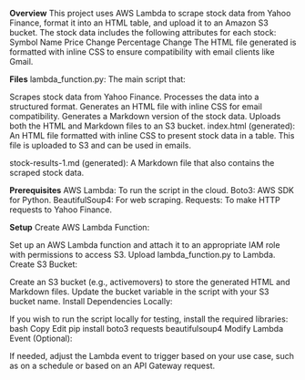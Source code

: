 
**Overview**
This project uses AWS Lambda to scrape stock data from Yahoo Finance, format it into an HTML table, and upload it to an Amazon S3 bucket. The stock data includes the following attributes for each stock:
Symbol
Name
Price
Change
Percentage Change
The HTML file generated is formatted with inline CSS to ensure compatibility with email clients like Gmail.

**Files**
lambda_function.py: The main script that:

Scrapes stock data from Yahoo Finance.
Processes the data into a structured format.
Generates an HTML file with inline CSS for email compatibility.
Generates a Markdown version of the stock data.
Uploads both the HTML and Markdown files to an S3 bucket.
index.html (generated): An HTML file formatted with inline CSS to present stock data in a table. This file is uploaded to S3 and can be used in emails.

stock-results-1.md (generated): A Markdown file that also contains the scraped stock data.

**Prerequisites**
AWS Lambda: To run the script in the cloud.
Boto3: AWS SDK for Python.
BeautifulSoup4: For web scraping.
Requests: To make HTTP requests to Yahoo Finance.

**Setup**
Create AWS Lambda Function:

Set up an AWS Lambda function and attach it to an appropriate IAM role with permissions to access S3.
Upload lambda_function.py to Lambda.
Create S3 Bucket:

Create an S3 bucket (e.g., activemovers) to store the generated HTML and Markdown files.
Update the bucket variable in the script with your S3 bucket name.
Install Dependencies Locally:

If you wish to run the script locally for testing, install the required libraries:
bash
Copy
Edit
pip install boto3 requests beautifulsoup4
Modify Lambda Event (Optional):

If needed, adjust the Lambda event to trigger based on your use case, such as on a schedule or based on an API Gateway request.

